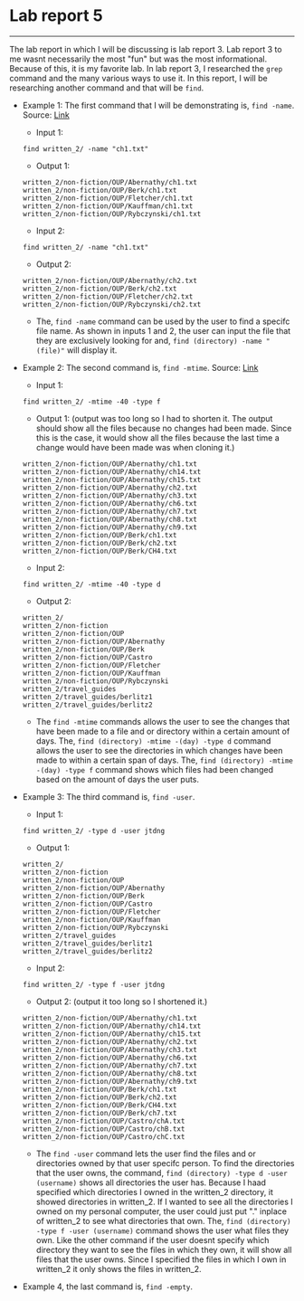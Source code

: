 # Lab report 5 
---
The lab report in which I will be discussing is lab report 3. Lab report 3 to me wasnt necessarily the most "fun" but was the most informational. Because of this, it is my favorite lab. In lab report 3, I researched the `grep` command and the many various ways to use it. In this report, I will be researching another command and that will be `find`. 

 - Example 1: The first command that I will be demonstrating is, `find -name`. Source: [Link](https://openai.com/blog/chatgpt)
   - Input 1: 
   ``` 
   find written_2/ -name "ch1.txt"
   ```
   - Output 1: 
   ``` 
   written_2/non-fiction/OUP/Abernathy/ch1.txt
   written_2/non-fiction/OUP/Berk/ch1.txt
   written_2/non-fiction/OUP/Fletcher/ch1.txt
   written_2/non-fiction/OUP/Kauffman/ch1.txt
   written_2/non-fiction/OUP/Rybczynski/ch1.txt
   ```
   - Input 2: 
   ``` 
   find written_2/ -name "ch1.txt"
   ```
   - Output 2: 
   ``` 
   written_2/non-fiction/OUP/Abernathy/ch2.txt
   written_2/non-fiction/OUP/Berk/ch2.txt
   written_2/non-fiction/OUP/Fletcher/ch2.txt
   written_2/non-fiction/OUP/Rybczynski/ch2.txt
   ```
    - The, `find -name` command can be used by the user to find a specifc file name. As shown in inputs 1 and 2, the user can input the file that they are exclusively looking for and, `find (directory) -name "(file)"` will display it. 
 
  - Example 2: The second command is, `find -mtime`. Source: [Link](https://unix.stackexchange.com/questions/529058/find-type-d-mtime-1-only-shows-one-file-in-a-4-day-span)
    - Input 1: 
    ```
    find written_2/ -mtime -40 -type f
    ```
    - Output 1: (output was too long so I had to shorten it. The output should show all the files because no changes had been made. Since this is the case, it would show all the files because the last time a change would have been made was when cloning it.)
    ```
    written_2/non-fiction/OUP/Abernathy/ch1.txt
    written_2/non-fiction/OUP/Abernathy/ch14.txt
    written_2/non-fiction/OUP/Abernathy/ch15.txt
    written_2/non-fiction/OUP/Abernathy/ch2.txt
    written_2/non-fiction/OUP/Abernathy/ch3.txt
    written_2/non-fiction/OUP/Abernathy/ch6.txt
    written_2/non-fiction/OUP/Abernathy/ch7.txt
    written_2/non-fiction/OUP/Abernathy/ch8.txt
    written_2/non-fiction/OUP/Abernathy/ch9.txt
    written_2/non-fiction/OUP/Berk/ch1.txt
    written_2/non-fiction/OUP/Berk/ch2.txt
    written_2/non-fiction/OUP/Berk/CH4.txt
    ```
    - Input 2: 
    ```
    find written_2/ -mtime -40 -type d
    ```
    - Output 2: 
    ```
    written_2/
    written_2/non-fiction
    written_2/non-fiction/OUP
    written_2/non-fiction/OUP/Abernathy
    written_2/non-fiction/OUP/Berk
    written_2/non-fiction/OUP/Castro
    written_2/non-fiction/OUP/Fletcher
    written_2/non-fiction/OUP/Kauffman
    written_2/non-fiction/OUP/Rybczynski
    written_2/travel_guides
    written_2/travel_guides/berlitz1
    written_2/travel_guides/berlitz2
    ```
    - The `find -mtime` commands allows the user to see the changes that have been made to a file and or directory within a certain amount of days. The, `find (directory) -mtime -(day) -type d` command allows the user to see the directories in which changes have been made to within a certain span of days. The, `find (directory) -mtime -(day) -type f` command shows which files had been changed based on the amount of days the user puts. 
  - Example 3: The third command is, `find -user`. 
    - Input 1: 
    ```
    find written_2/ -type d -user jtdng
    ```
    - Output 1:
    ```
    written_2/
    written_2/non-fiction
    written_2/non-fiction/OUP
    written_2/non-fiction/OUP/Abernathy
    written_2/non-fiction/OUP/Berk
    written_2/non-fiction/OUP/Castro
    written_2/non-fiction/OUP/Fletcher
    written_2/non-fiction/OUP/Kauffman
    written_2/non-fiction/OUP/Rybczynski
    written_2/travel_guides
    written_2/travel_guides/berlitz1
    written_2/travel_guides/berlitz2
    ```
    - Input 2: 
    ```
    find written_2/ -type f -user jtdng
    ```
    - Output 2: (output it too long so I shortened it.) 
    ```
    written_2/non-fiction/OUP/Abernathy/ch1.txt
    written_2/non-fiction/OUP/Abernathy/ch14.txt
    written_2/non-fiction/OUP/Abernathy/ch15.txt
    written_2/non-fiction/OUP/Abernathy/ch2.txt
    written_2/non-fiction/OUP/Abernathy/ch3.txt
    written_2/non-fiction/OUP/Abernathy/ch6.txt
    written_2/non-fiction/OUP/Abernathy/ch7.txt
    written_2/non-fiction/OUP/Abernathy/ch8.txt
    written_2/non-fiction/OUP/Abernathy/ch9.txt
    written_2/non-fiction/OUP/Berk/ch1.txt
    written_2/non-fiction/OUP/Berk/ch2.txt
    written_2/non-fiction/OUP/Berk/CH4.txt
    written_2/non-fiction/OUP/Berk/ch7.txt
    written_2/non-fiction/OUP/Castro/chA.txt
    written_2/non-fiction/OUP/Castro/chB.txt
    written_2/non-fiction/OUP/Castro/chC.txt
    ```
    - The `find -user` command lets the user find the files and or directories owned by that user specifc person. To find the directories that the user owns, the command, `find (directory) -type d -user (username)` shows all directories the user has. Because I haad specified which directories I owned in the written_2 directory, it showed directories in written_2. If I wanted to see all the directories I owned on my personal computer, the user could just put "." inplace of written_2 to see what directories that own. The, `find (directory) -type f -user (username)` command shows the user what files they own. Like the other command if the user doesnt specify which directory they want to see the files in which they own, it will show all files that the user owns. Since I specified the files in which I own in written_2 it only shows the files in written_2.
 - Example 4, the last command is, `find -empty`.
    
  
    
    
